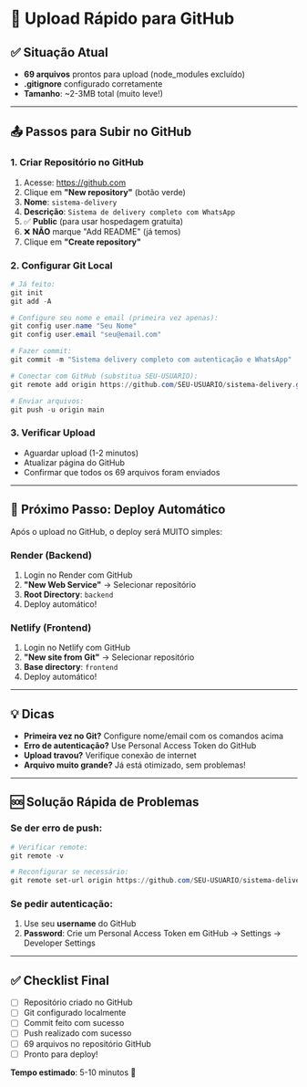 # 🚀 Upload Rápido para GitHub

## ✅ **Situação Atual**
- **69 arquivos** prontos para upload (node_modules excluído)
- **.gitignore** configurado corretamente
- **Tamanho**: ~2-3MB total (muito leve!)

---

## 📤 **Passos para Subir no GitHub**

### **1. Criar Repositório no GitHub**
1. Acesse: https://github.com
2. Clique em **"New repository"** (botão verde)
3. **Nome**: `sistema-delivery`
4. **Descrição**: `Sistema de delivery completo com WhatsApp`
5. ✅ **Public** (para usar hospedagem gratuita)
6. ❌ **NÃO** marque "Add README" (já temos)
7. Clique em **"Create repository"**

### **2. Configurar Git Local**
```powershell
# Já feito:
git init
git add -A

# Configure seu nome e email (primeira vez apenas):
git config user.name "Seu Nome"
git config user.email "seu@email.com"

# Fazer commit:
git commit -m "Sistema delivery completo com autenticação e WhatsApp"

# Conectar com GitHub (substitua SEU-USUARIO):
git remote add origin https://github.com/SEU-USUARIO/sistema-delivery.git

# Enviar arquivos:
git push -u origin main
```

### **3. Verificar Upload**
- Aguardar upload (1-2 minutos)
- Atualizar página do GitHub
- Confirmar que todos os 69 arquivos foram enviados

---

## 🎯 **Próximo Passo: Deploy Automático**

Após o upload no GitHub, o deploy será MUITO simples:

### **Render (Backend)**
1. Login no Render com GitHub
2. **"New Web Service"** → Selecionar repositório
3. **Root Directory**: `backend`
4. Deploy automático!

### **Netlify (Frontend)**  
1. Login no Netlify com GitHub
2. **"New site from Git"** → Selecionar repositório
3. **Base directory**: `frontend`
4. Deploy automático!

---

## 💡 **Dicas**

- **Primeira vez no Git?** Configure nome/email com os comandos acima
- **Erro de autenticação?** Use Personal Access Token do GitHub
- **Upload travou?** Verifique conexão de internet
- **Arquivo muito grande?** Já está otimizado, sem problemas!

---

## 🆘 **Solução Rápida de Problemas**

### Se der erro de push:
```powershell
# Verificar remote:
git remote -v

# Reconfigurar se necessário:
git remote set-url origin https://github.com/SEU-USUARIO/sistema-delivery.git
```

### Se pedir autenticação:
1. Use seu **username** do GitHub
2. **Password**: Crie um Personal Access Token em GitHub → Settings → Developer Settings

---

## ✅ **Checklist Final**
- [ ] Repositório criado no GitHub
- [ ] Git configurado localmente  
- [ ] Commit feito com sucesso
- [ ] Push realizado com sucesso
- [ ] 69 arquivos no repositório GitHub
- [ ] Pronto para deploy!

**Tempo estimado**: 5-10 minutos 🚀